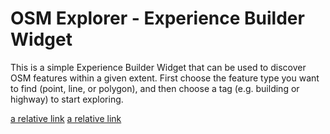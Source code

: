 # OSM Explorer - Experience Builder Widget

This is a simple Experience Builder Widget that can be used to discover OSM features within a
given extent. First choose the feature type you want to find (point, line, or polygon), and then
choose a tag (e.g. building or highway) to start exploring. 

[a relative link](overview_a.png)
[a relative link](overview_b.png)